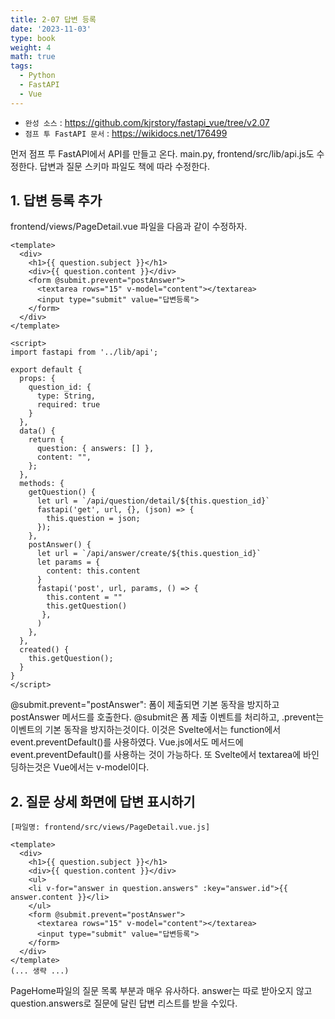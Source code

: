 ```yaml
---
title: 2-07 답변 등록
date: '2023-11-03'
type: book
weight: 4
math: true
tags:
  - Python
  - FastAPI
  - Vue
---
```


- `완성 소스` : https://github.com/kjrstory/fastapi_vue/tree/v2.07
- `점프 투 FastAPI 문서` : https://wikidocs.net/176499


먼저 점프 투 FastAPI에서 API를 만들고 온다. main.py, frontend/src/lib/api.js도 수정한다.
답변과 질문 스키마 파일도 책에 따라 수정한다.

## 1. 답변 등록 추가

frontend/views/PageDetail.vue 파일을 다음과 같이 수정하자.
```vue{hl_lines=["5-8",46,"35-46"]}
<template>
  <div>
    <h1>{{ question.subject }}</h1>
    <div>{{ question.content }}</div>
    <form @submit.prevent="postAnswer">
      <textarea rows="15" v-model="content"></textarea>
      <input type="submit" value="답변등록">
    </form>
  </div>
</template>

<script>
import fastapi from '../lib/api';

export default {
  props: {
    question_id: {
      type: String,
      required: true
    }
  },
  data() {
    return {
      question: { answers: [] },
      content: "",
    };
  },
  methods: {
    getQuestion() {
      let url = `/api/question/detail/${this.question_id}`
      fastapi('get', url, {}, (json) => {
        this.question = json;
      });
    },
    postAnswer() {
      let url = `/api/answer/create/${this.question_id}`
      let params = {
        content: this.content
      }
      fastapi('post', url, params, () => {
        this.content = ""
        this.getQuestion()
       },
      )
    },
  },  
  created() {
    this.getQuestion();
  }
}
</script>
```

@submit.prevent="postAnswer": 폼이 제출되면 기본 동작을 방지하고 postAnswer 메서드를 호출한다. @submit은 폼 제출 이벤트를 처리하고, .prevent는 이벤트의 기본 동작을 방지하는것이다.
이것은 Svelte에서는 function에서 event.preventDefault()를 사용하였다. Vue.js에서도 메서드에 event.preventDefault()를 사용하는 것이 가능하다. 
또 Svelte에서 textarea에 바인딩하는것은 Vue에서는 v-model이다. 

## 2. 질문 상세 화면에 답변 표시하기


`[파일명: frontend/src/views/PageDetail.vue.js]`
```vue{hl_lines=["5-7"]}
<template>
  <div>
    <h1>{{ question.subject }}</h1>
    <div>{{ question.content }}</div>
    <ul>
    <li v-for="answer in question.answers" :key="answer.id">{{ answer.content }}</li>
    </ul>
    <form @submit.prevent="postAnswer">
      <textarea rows="15" v-model="content"></textarea>
      <input type="submit" value="답변등록">
    </form>
  </div>
</template>
(... 생략 ...)
```

PageHome파일의 질문 목록 부분과 매우 유사하다. answer는 따로 받아오지 않고 question.answers로 질문에 달린 답변 리스트를 받을 수있다. 
